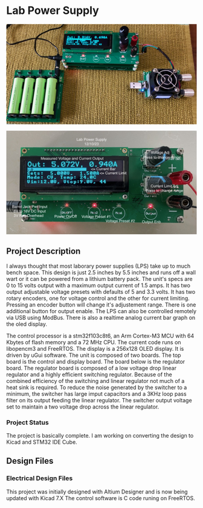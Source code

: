 # Lab Power Supply
![Robot_Front](https://github.com/jerryok826/Lab-Power-Supply/blob/main/Pictures/lps_bat_lps_load.jpeg)

![Robot_Front](https://github.com/jerryok826/Lab-Power-Supply/blob/main/Pictures/lab_power_supply_2.jpeg)

## Project Description
I always thought that most laborary power supplies (LPS) take up to much bench space. This design is just 2.5 inches by 5.5 inches and runs off a wall wart or it can be powered from a lithium battery pack. The unit's specs are 0 to 15 volts output with a maximum output current of 1.5 amps. It has two output adjustable voltage presets with defaults of 5 and 3.3 volts. It has two rotary encoders, one for voltage control and the other for current limiting. Pressing an encoder button will change it's adjustement range. There is one additional button for output enable. The LPS can also be controlled remotely via USB using ModBus. There is also a realtime analog current bar graph on the oled display.

The control processor is a stm32f103c8t6, an Arm Cortex-M3 MCU with 64 Kbytes of flash memory and a 72 MHz CPU. The current code runs on libopencm3 and FreeRTOS. The display is a 256x128 OLED display. It is driven by uGui software. The unit is composed of two boards. The top board is the control and display board. The board below is the regulator board. The regulator board is composed of a low voltage drop linear regulator and a highly efficient switching regulator. Because of the combined efficiency of the switching and linear regulator not much of a heat sink is required. To reduce the noise generated by the switcher to a minimum, the switcher has large imput capacitors and a 3KHz loop pass filter on its output feeding the linear regulator. The switcher output voltage set to maintain a two voltage drop across the linear regulator.
### Project Status
The project is basically complete. I am working on converting the design to Kicad and STM32 IDE Cube.

## Design Files
### Electrical Design Files
This project was initially designed with Altium Designer and is now being updated with Kicad 7.X The control software is C code runing on FreeRTOS. 


